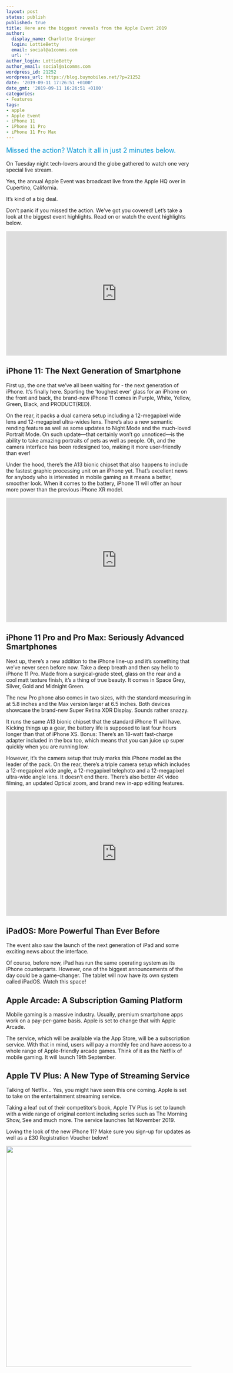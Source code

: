 ```yaml
---
layout: post
status: publish
published: true
title: Here are the biggest reveals from the Apple Event 2019
author:
  display_name: Charlotte Grainger
  login: LottieBetty
  email: social@a1comms.com
  url: ''
author_login: LottieBetty
author_email: social@a1comms.com
wordpress_id: 21252
wordpress_url: https://blog.buymobiles.net/?p=21252
date: '2019-09-11 17:26:51 +0100'
date_gmt: '2019-09-11 16:26:51 +0100'
categories:
- Features
tags:
- apple
- Apple Event
- iPhone 11
- iPhone 11 Pro
- iPhone 11 Pro Max
---
```

<p><!-- wp:paragraph --></p>
<p><span class="postStandFirst" style="color: #0896d5; line-height: 26px; font-size: 18px;">Missed the action? Watch it all in just 2 minutes below.</span></p>
<p><!-- /wp:paragraph --></p>
<p>On Tuesday night tech-lovers around the globe gathered to watch one very special live stream.</p>
<p>Yes, the annual Apple Event was broadcast live from the Apple HQ over in Cupertino, California.</p>
<p>It&rsquo;s kind of a big deal.</p>
<p>Don&rsquo;t panic if you missed the action. We&rsquo;ve got you covered! Let&rsquo;s take a look at the biggest event highlights. Read on or watch the event highlights below.</p>
<p><iframe src="https://www.youtube.com/embed/ZA3MV2V--TU" width="600" height="338" frameborder="0" allowfullscreen="allowfullscreen"><span data-mce-type="bookmark" style="display: inline-block; width: 0px; overflow: hidden; line-height: 0;" class="mce_SELRES_start">﻿</span></iframe></p>
<h2>iPhone 11: The Next Generation of Smartphone</h2>
<p>First up, the one that we&rsquo;ve all been waiting for - the next generation of iPhone. It&rsquo;s finally here. Sporting the &lsquo;toughest ever&rsquo; glass for an iPhone on the front and back, the brand-new iPhone 11 comes in Purple, White, Yellow, Green, Black, and PRODUCT(RED).</p>
<p>On the rear, it packs a dual camera setup including a 12-megapixel wide lens and 12-megapixel ultra-wides lens. There&rsquo;s also a new semantic rending feature as well as some updates to Night Mode and the much-loved Portrait Mode. On such update&mdash;that certainly won&rsquo;t go unnoticed&mdash;is the ability to take amazing portraits of pets as well as people. Oh, and the camera interface has been redesigned too, making it more user-friendly than ever!</p>
<p>Under the hood, there&rsquo;s the A13 bionic chipset that also happens to include the fastest graphic processing unit on an iPhone yet. That&rsquo;s excellent news for anybody who is interested in mobile gaming as it means a better, smoother look. When it comes to the battery, iPhone 11 will offer an hour more power than the previous iPhone XR model.</p>
<p><iframe src="https://www.youtube.com/embed/H4p6njjPV_o" width="600" height="338" frameborder="0" allowfullscreen="allowfullscreen"></iframe></p>
<h2>iPhone 11 Pro and Pro Max: Seriously Advanced Smartphones</h2>
<p>Next up, there&rsquo;s a new addition to the iPhone line-up and it&rsquo;s something that we&rsquo;ve never seen before now. Take a deep breath and then say hello to iPhone 11 Pro. Made from a surgical-grade steel, glass on the rear and a cool matt texture finish, it&rsquo;s a thing of true beauty. It comes in Space Grey, Silver, Gold and Midnight Green.</p>
<p>The new Pro phone also comes in two sizes, with the standard measuring in at 5.8 inches and the Max version larger at 6.5 inches. Both devices showcase the brand-new Super Retina XDR Display. Sounds rather snazzy.</p>
<p>It runs the same A13 bionic chipset that the standard iPhone 11 will have. Kicking things up a gear, the battery life is supposed to last four hours longer than that of iPhone XS. Bonus: There&rsquo;s an 18-watt fast-charge adapter included in the box too, which means that you can juice up super quickly when you are running low.</p>
<p>However, it&rsquo;s the camera setup that truly marks this iPhone model as the leader of the pack. On the rear, there&rsquo;s a triple camera setup which includes a 12-megapixel wide angle, a 12-megapixel telephoto and a 12-megapixel ultra-wide angle lens. It doesn&rsquo;t end there. There&rsquo;s also better 4K video filming, an updated Optical zoom, and brand new in-app editing features.</p>
<p><iframe src="https://www.youtube.com/embed/cVEemOmHw9Y" width="600" height="338" frameborder="0" allowfullscreen="allowfullscreen"></iframe></p>
<h2>iPadOS: More Powerful Than Ever Before</h2>
<p>The event also saw the launch of the next generation of iPad and some exciting news about the interface.</p>
<p>Of course, before now, iPad has run the same operating system as its iPhone counterparts. However, one of the biggest announcements of the day could be a game-changer. The tablet will now have its own system called iPadOS. Watch this space!</p>
<h2>Apple Arcade: A Subscription Gaming Platform</h2>
<p>Mobile gaming is a massive industry. Usually, premium smartphone apps work on a pay-per-game basis. Apple is set to change that with Apple Arcade.</p>
<p>The service, which will be available via the App Store, will be a subscription service. With that in mind, users will pay a monthly fee and have access to a whole range of Apple-friendly arcade games. Think of it as the Netflix of mobile gaming. It will launch 19th September.</p>
<h2>Apple TV Plus: A New Type of Streaming Service</h2>
<p>Talking of Netflix&hellip; Yes, you might have seen this one coming. Apple is set to take on the entertainment streaming service.</p>
<p>Taking a leaf out of their competitor&rsquo;s book, Apple TV Plus is set to launch with a wide range of original content including series such as The Morning Show, See and much more. The service launches 1st November 2019.</p>
<p>Loving the look of the new iPhone 11? Make sure you sign-up for updates as well as a &pound;30 Registration Voucher below!</p>
<p><a href="https://www.buymobiles.net/coming-soon/exciting-new-releases" target="_blank" rel="noopener noreferrer"><img class="aligncenter wp-image-21257 size-full" src="https://storage.googleapis.com/a1comms-blog-buymobiles/1/2019/09/bm-blog-iphone-11-reg.jpg" alt="" width="600" height="600" /></a></p>
